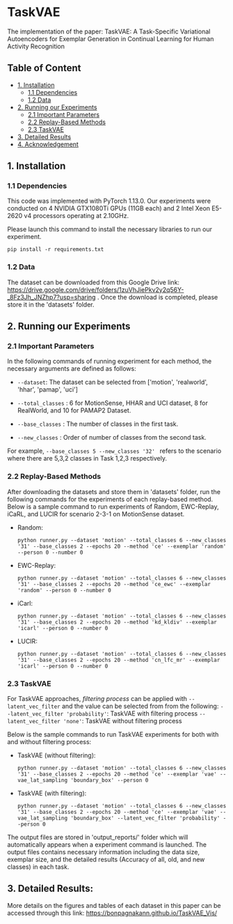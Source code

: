 # TaskVAE
The implementation of the paper: TaskVAE: A Task-Specific Variational Autoencoders for Exemplar Generation in Continual Learning for Human Activity Recognition 

## Table of Content
* [1. Installation](#1-installation)
  * [1.1 Dependencies](#11-dependencies)
  * [1.2 Data](#12-data)
* [2. Running our Experiments](#2-Running-our-Experiments)
  * [2.1 Important Parameters](#21-Important-Parameters)
  * [2.2 Replay-Based Methods](#22-Replay-Based-Methods)
  * [2.3 TaskVAE](#23-TaskVAE)
* [3. Detailed Results](#3-Detailed-Results)
* [4. Acknowledgement](#4-Acknowledgement)

## 1. Installation

### 1.1 Dependencies
This code was implemented with PyTorch 1.13.0. Our experiments were conducted on 4 NVIDIA GTX1080Ti GPUs (11GB each) and 2 Intel Xeon E5-2620 v4 processors operating at 2.10GHz. 

Please launch this command to install the necessary libraries to run our experiment.

```
pip install -r requirements.txt
```

### 1.2 Data

The dataset can be downloaded from this Google Drive link: https://drive.google.com/drive/folders/1zuVhJiePkv2y2q56Y-_8Fz3Jh_JNZhp7?usp=sharing . Once the download is completed, please store it in the 'datasets' folder.

## 2. Running our Experiments
### 2.1 Important Parameters

In the following commands of running experiment for each method, the necessary arguments are defined as follows:
- ```--dataset```: The dataset can be selected from ['motion', 'realworld', 'hhar', 'pamap', 'uci']

- ```--total_classes``` : 6 for MotionSense, HHAR and UCI dataset, 8 for RealWorld, and 10 for PAMAP2 Dataset.

- ```--base_classes``` : The number of classes in the first task.

- ```--new_classes``` : Order of number of classes from the second task. 

For example, ```--base_classes 5 --new_classes '32' ``` refers to the scenario where there are 5,3,2 classes in Task 1,2,3 respectively. 

### 2.2 Replay-Based Methods
After downloading the datasets and store them in 'datasets' folder, run the following commands for the experiments of each replay-based method. Below is a sample command to run experiments of Random, EWC-Replay, iCaRL, and LUCIR for scenario 2-3-1 on MotionSense dataset. 

- Random:
  ```
  python runner.py --dataset 'motion' --total_classes 6 --new_classes '31' --base_classes 2 --epochs 20 --method 'ce' --exemplar 'random' --person 0 --number 0
  ```
- EWC-Replay:
  ```
  python runner.py --dataset 'motion' --total_classes 6 --new_classes '31' --base_classes 2 --epochs 20 --method 'ce_ewc' --exemplar 'random' --person 0 --number 0
  ```
- iCarl:
  ```
  python runner.py --dataset 'motion' --total_classes 6 --new_classes '31' --base_classes 2 --epochs 20 --method 'kd_kldiv' --exemplar 'icarl' --person 0 --number 0
  ```
- LUCIR:
  ```
  python runner.py --dataset 'motion' --total_classes 6 --new_classes '31' --base_classes 2 --epochs 20 --method 'cn_lfc_mr' --exemplar 'icarl' --person 0 --number 0
  ```

### 2.3 TaskVAE
For TaskVAE approaches, *filtering process* can be applied with ```--latent_vec_filter``` and the value can be selected from from the following: 
```--latent_vec_filter 'probability'```: TaskVAE with filtering process
```--latent_vec_filter 'none'```: TaskVAE without filtering process

Below is the sample commands to run TaskVAE experiments for both with and without filtering process:

- TaskVAE (without filtering):
  ```
  python runner.py --dataset 'motion' --total_classes 6 --new_classes '31' --base_classes 2 --epochs 20 --method 'ce' --exemplar 'vae' --vae_lat_sampling 'boundary_box' --person 0
  ```
- TaskVAE (with filtering):
  ```
  python runner.py --dataset 'motion' --total_classes 6 --new_classes '31' --base_classes 2 --epochs 20 --method 'ce' --exemplar 'vae' --vae_lat_sampling 'boundary_box' --latent_vec_filter 'probability' --person 0
  ```

The output files are stored in 'output_reports/' folder which will automatically appears when a experiment command is launched. The output files contains necessary information including the data size, exemplar size, and the detailed results (Accuracy of all, old, and new classes) in each task. 
 
## 3. Detailed Results:
More details on the figures and tables of each dataset in this paper can be accessed through this link: https://bonpagnakann.github.io/TaskVAE_Vis/
